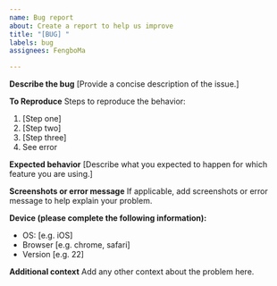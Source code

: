 ```yaml
---
name: Bug report
about: Create a report to help us improve
title: "[BUG] "
labels: bug
assignees: FengboMa

---
```


**Describe the bug**
[Provide a concise description of the issue.]

**To Reproduce**
Steps to reproduce the behavior:
1. [Step one]
2. [Step two]
3. [Step three]
4. See error

**Expected behavior**
[Describe what you expected to happen for which feature you are using.]

**Screenshots or error message**
If applicable, add screenshots or error message to help explain your problem. 

**Device (please complete the following information):**
 - OS: [e.g. iOS]
 - Browser [e.g. chrome, safari]
 - Version [e.g. 22]



**Additional context**
Add any other context about the problem here.

